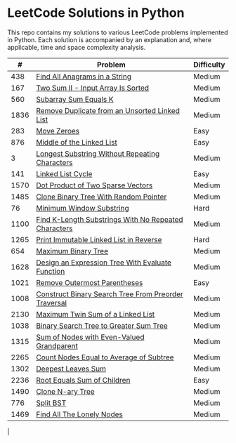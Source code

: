 # LeetCode Solutions in Python

This repo contains my solutions to various LeetCode problems implemented in Python. Each solution is accompanied by an explanation and, where applicable, time and space complexity analysis.






| #    | Problem                                                 | Difficulty |
|------|---------------------------------------------------------|------------|
| 438  | [Find All Anagrams in a String](https://leetcode.com/problems/find-all-anagrams-in-a-string)  | Medium       |
| 167  | [Two Sum II - Input Array Is Sorted](https://leetcode.com/problems/two-sum-ii-input-array-is-sorted/description/) | Medium  |
| 560  | [Subarray Sum Equals K](https://leetcode.com/problems/subarray-sum-equals-k/description/) | Medium |
| 1836 | [Remove Duplicate from an Unsorted Linked List](https://leetcode.com/problems/remove-duplicates-from-an-unsorted-linked-list/description/) | Medium |
| 283  | [Move Zeroes](https://leetcode.com/problems/move-zeroes/description/)  | Easy    |
| 876  | [Middle of the Linked List](https://leetcode.com/problems/middle-of-the-linked-list/description/)| Easy|
| 3    | [Longest Substring Without Repeating Characters](https://leetcode.com/problems/longest-substring-without-repeating-characters/description/) | Medium |
| 141  | [Linked List Cycle](https://leetcode.com/problems/linked-list-cycle/description/) | Easy |
| 1570 | [Dot Product of Two Sparse Vectors](https://leetcode.com/problems/dot-product-of-two-sparse-vectors/description/) | Medium |
| 1485 | [Clone Binary Tree With Random Pointer](https://leetcode.com/problems/clone-binary-tree-with-random-pointer) | Medium |
| 76   | [Minimum Window Substring](https://leetcode.com/problems/minimum-window-substring/description/) | Hard |
| 1100 | [Find K-Length Substrings With No Repeated Characters](https://leetcode.com/problems/find-k-length-substrings-with-no-repeated-characters) | Medium |
| 1265 | [Print Immutable Linked List in Reverse](https://leetcode.com/problems/print-immutable-linked-list-in-reverse/description/) | Hard |
| 654  | [Maximum Binary Tree](https://leetcode.com/problems/maximum-binary-tree/description/) | Medium |
| 1628 | [Design an Expression Tree With Evaluate Function](https://leetcode.com/problems/design-an-expression-tree-with-evaluate-function) | Medium | 
| 1021 | [Remove Outermost Parentheses](https://leetcode.com/problems/remove-outermost-parentheses/description/) | Easy |
| 1008 | [Construct Binary Search Tree From Preorder Traversal](https://leetcode.com/problems/construct-binary-search-tree-from-preorder-traversal/description/) | Medium |
| 2130 | [Maximum Twin Sum of a Linked List](https://leetcode.com/problems/maximum-twin-sum-of-a-linked-list/description/) | Medium | 
| 1038 | [Binary Search Tree to Greater Sum Tree](https://leetcode.com/problems/binary-search-tree-to-greater-sum-tree/description/) | Medium |
| 1315 | [Sum of Nodes with Even-Valued Grandparent](https://leetcode.com/problems/sum-of-nodes-with-even-valued-grandparent/description/) | Medium |
| 2265 | [Count Nodes Equal to Average of Subtree](https://leetcode.com/problems/count-nodes-equal-to-average-of-subtree/description/) | Medium |
| 1302 | [Deepest Leaves Sum](https://leetcode.com/problems/deepest-leaves-sum/description/) | Medium |
| 2236 | [Root Equals Sum of Children](https://leetcode.com/problems/root-equals-sum-of-children/description/) | Easy |
| 1490 | [Clone N-ary Tree](https://leetcode.com/problems/clone-n-ary-tree) | Medium |
| 776  | [Split BST](https://leetcode.com/problems/split-bst) | Medium |
| 1469 | [Find All The Lonely Nodes](https://leetcode.com/problems/find-all-the-lonely-nodes) | Medium |
| 
